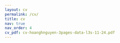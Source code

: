 ```yaml
---
layout: cv
permalink: /cv/
title: cv
nav: true
nav_order: 4
cv_pdf: cv-hoanghnguyen-3pages-data-l3s-11-24.pdf
---
```

